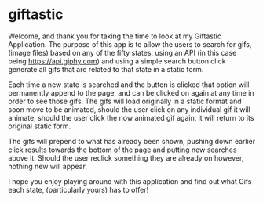 # giftastic

Welcome, and thank you for taking the time to look at my Giftastic Application. The purpose of this app is to allow the users to search for gifs, (image files) based on any of the fifty states, using an API (in this case being https://api.giphy.com) and using a simple search button click generate all gifs that are related to that state in a static form.

Each time a new state is searched and the button is clicked that option will permanently append to the page, and can be clicked on again at any time in order to see those gifs. The gifs will load originally in a static format and soon move to be animated, should the user click on any individual gif it will animate, should the user click the now animated gif again, it will return to its original static form.

The gifs will prepend to what has already been shown, pushing down earlier click results towards the bottom of the page and putting new searches above it. Should the user reclick something they are already on however, nothing new will appear. 

I hope you enjoy playing around with this application and find out what Gifs each state, (particularly yours) has to offer!